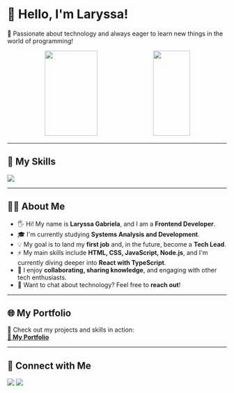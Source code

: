 # 👋 Hello, I'm Laryssa!  
  
🚀 Passionate about technology and always eager to learn new things in the world of programming!  

<div align="center">  
  <img width="49%" height="195px" src="https://github-readme-stats.vercel.app/api?username=LaryssaGabi&show_icons=true&count_private=true&title_color=80F7D4&icon_color=9d00ff&text_color=c9d1d9&bg_color=0d1117&border_color=fff0" />  
  <img width="41%" height="195px" src="https://github-readme-stats.vercel.app/api/top-langs/?username=LaryssaGabi&layout=compact&title_color=80F7D4&text_color=fff&bg_color=0d1117&border_color=fff0" />  
</div>  

---

## 🚀 My Skills  
<img src="https://skillicons.dev/icons?i=html,css,js,ts,java,react,nodejs,styledcomponents,mysql,figma,vscode,github&theme=dark" />

---

## 👩‍💻 About Me  

- 🖐️ Hi! My name is **Laryssa Gabriela**, and I am a **Frontend Developer**.  
- 🎓 I'm currently studying **Systems Analysis and Development**.  
- 💡 My goal is to land my **first job** and, in the future, become a **Tech Lead**.  
- ⚡ My main skills include **HTML, CSS, JavaScript, Node.js**, and I'm currently diving deeper into **React with TypeScript**.  
- 🤝 I enjoy **collaborating, sharing knowledge**, and engaging with other tech enthusiasts.  
- 💬 Want to chat about technology? Feel free to **reach out**!  

---

## 🌐 My Portfolio  
🔗 Check out my projects and skills in action:  
[**📌 My Portfolio**](https://portfolio-laryssa-gabriela-virid-19.vercel.app/#Portofolio)  

---

## 📲 Connect with Me  

<div>  
  <a href="mailto:lary.gabriela85@gmail.com"><img src="https://img.shields.io/badge/-Gmail-%23333?style=for-the-badge&logo=gmail&logoColor=white" target="_blank"></a>  
  <a href="https://www.linkedin.com/in/laryssa-gabriela-alves-073366202/" target="_blank"><img src="https://img.shields.io/badge/-LinkedIn-%230077B5?style=for-the-badge&logo=linkedin&logoColor=white" target="_blank"></a>  
</div>  
